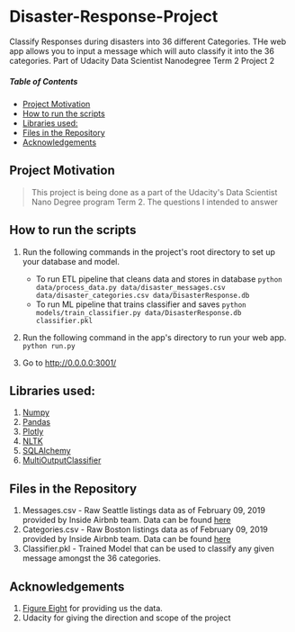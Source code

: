 # Disaster-Response-Project
Classify Responses during disasters into 36 different Categories. THe web app allows you to input a message which will auto classify it into the 36 categories. Part of Udacity Data Scientist Nanodegree Term 2 Project 2


##### Table of Contents  
- [Project Motivation](#project-motivation)
- [How to run the scripts](#how-to-run-the-scripts)
- [Libraries used:](#libraries-used-)
- [Files in the Repository](#files-in-the-repository)
- [Acknowledgements](#acknowledgements)


## Project Motivation
>This project is being done as a part of the Udacity's Data Scientist Nano Degree program Term 2. 
>The questions I intended to answer 

## How to run the scripts
1. Run the following commands in the project's root directory to set up your database and model.

    - To run ETL pipeline that cleans data and stores in database
        `python data/process_data.py data/disaster_messages.csv data/disaster_categories.csv data/DisasterResponse.db`
    - To run ML pipeline that trains classifier and saves
        `python models/train_classifier.py data/DisasterResponse.db classifier.pkl`

2. Run the following command in the app's directory to run your web app.
    `python run.py`

3. Go to http://0.0.0.0:3001/

## Libraries used:
1. [Numpy](https://www.numpy.org/)
2. [Pandas](https://pandas.pydata.org/)
3. [Plotly](https://plot.ly/python/)
4. [NLTK](https://www.nltk.org/)
5. [SQLAlchemy](https://www.sqlalchemy.org/)
6. [MultiOutputClassifier](https://scikit-learn.org/stable/modules/generated/sklearn.multioutput.MultiOutputClassifier.html)

## Files in the Repository
1. Messages.csv - Raw Seattle listings data as of February 09, 2019 provided by Inside Airbnb team. Data can be found [here](http://insideairbnb.com/get-the-data.html)
2. Categories.csv - Raw Boston listings data as of February 09, 2019 provided by Inside Airbnb team. Data can be found [here](http://insideairbnb.com/get-the-data.html)
3. Classifier.pkl - Trained Model that can be used to classify any given message amongst the 36 categories.

## Acknowledgements 
1. [Figure Eight](https://www.figure-eight.com/) for providing us the data.
2. Udacity for giving the direction and scope of the project
